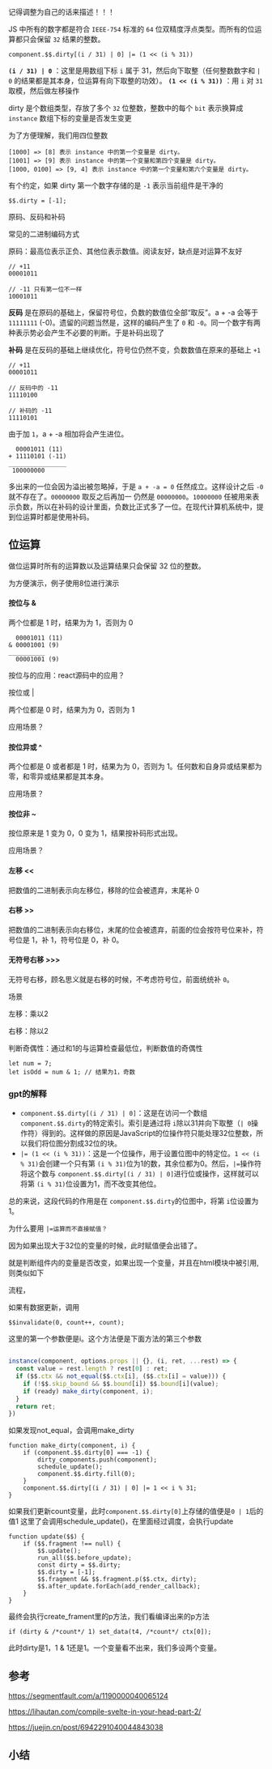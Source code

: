 记得调整为自己的话来描述！！！

JS 中所有的数字都是符合 `IEEE-754` 标准的 `64` 位双精度浮点类型。而所有的位运算都只会保留 `32` 结果的整数。

```
component.$$.dirty[(i / 31) | 0] |= (1 << (i % 31))
```

**`(i / 31) | 0`** ：这里是用数组下标 `i` 属于 31，然后向下取整（任何整数数字和 `| 0` 的结果都是其本身，位运算有向下取整的功效）。
 **`(1 << (i % 31))`** ：用 `i` 对 `31` 取模，然后做左移操作

dirty 是个数组类型，存放了多个 `32` 位整数，整数中的每个 `bit` 表示换算成 `instance` 数组下标的变量是否发生变更

为了方便理解，我们用四位整数

```
[1000] => [8] 表示 instance 中的第一个变量是 dirty。
[1001] => [9] 表示 instance 中的第一个变量和第四个变量是 dirty。
[1000, 0100] => [9, 4] 表示 instance 中的第一个变量和第六个变量是 dirty。
```

有个约定，如果 dirty 第一个数字存储的是 `-1` 表示当前组件是干净的

```
$$.dirty = [-1];
```

原码、反码和补码

常见的二进制编码方式

原码：最高位表示正负、其他位表示数值。阅读友好，缺点是对运算不友好

```
// +11
00001011

// -11 只有第一位不一样
10001011
```

**反码** 是在原码的基础上，保留符号位，负数的数值位全部“取反”。a + -a 会等于 `11111111` (-0)。遗留的问题当然是，这样的编码产生了 `0` 和 `-0`。同一个数字有两种表示势必会产生不必要的判断。于是补码出现了

**补码** 是在反码的基础上继续优化，符号位仍然不变，负数数值在原来的基础上 `+1`

```
// +11
00001011

// 反码中的 -11
11110100

// 补码的 -11
11110101
```

由于加 `1`，a + -a 相加将会产生进位。

```
  00001011 (11)
+ 11110101 (-11)
________________
 100000000

```

多出来的一位会因为溢出被忽略掉，于是 `a + -a = 0` 任然成立。这样设计之后 `-0` 就不存在了。`00000000` 取反之后再加一 仍然是 `00000000`。`10000000` 任被用来表示负数，所以在补码的设计里面，负数比正式多了一位。在现代计算机系统中，提到位运算时都是使用补码。

## 位运算

做位运算时所有的运算数以及运算结果只会保留 32 位的整数。

为方便演示，例子使用8位进行演示

#### 按位与 &

两个位都是 1 时，结果为为 1，否则为 0

```
  00001011 (11)
& 00001001 (9)
__________
  00001001 (9)

```

按位与的应用：react源码中的应用？

按位或 |

两个位都是 0 时，结果为为 0，否则为 1

应用场景？

#### 按位异或 ^

两个位都是 0 或者都是 1 时，结果为为 0，否则为 1。任何数和自身异或结果都为零，和零异或结果都是其本身。

应用场景？

#### 按位非 ~

按位原来是 1 变为 0，0 变为 1，结果按补码形式出现。

应用场景？

#### 左移 <<

把数值的二进制表示向左移位，移除的位会被遗弃，末尾补 0

#### 右移 >>

把数值的二进制表示向右移位，末尾的位会被遗弃，前面的位会按符号位来补，符号位是 1，补 1，符号位是 0，补 0。

#### 无符号右移 >>>

无符号右移，顾名思义就是右移的时候，不考虑符号位，前面统统补 `0`。

场景

左移：乘以2

右移：除以2

判断奇偶性：通过和1的与运算检查最低位，判断数值的奇偶性

```
let num = 7;
let isOdd = num & 1; // 结果为1，奇数
```

### gpt的解释

* `component.$$.dirty[(i / 31) | 0]`：这是在访问一个数组 `component.$$.dirty`的特定索引。索引是通过将 `i`除以31并向下取整（`| 0`操作符）得到的。这样做的原因是JavaScript的位操作符只能处理32位整数，所以我们将位图分割成32位的块。
* `|= (1 << (i % 31))`：这是一个位操作，用于设置位图中的特定位。`1 << (i % 31)`会创建一个只有第 `(i % 31)`位为1的数，其余位都为0。然后，`|=`操作符将这个数与 `component.$$.dirty[(i / 31) | 0]`进行位或操作，这样就可以将第 `(i % 31)`位设置为1，而不改变其他位。

总的来说，这段代码的作用是在 `component.$$.dirty`的位图中，将第 `i`位设置为1。

为什么要用 `|=运算而不直接赋值？`

因为如果出现大于32位的变量的时候，此时赋值便会出错了。

就是判断组件内的变量是否改变，如果出现一个变量，并且在html模块中被引用,则类似如下

流程，

如果有数据更新，调用

```
$$invalidate(0, count++, count);
```

这里的第一个参数便是i。这个方法便是下面方法的第三个参数

```javascript

instance(component, options.props || {}, (i, ret, ...rest) => {
  const value = rest.length ? rest[0] : ret;
  if ($$.ctx && not_equal($$.ctx[i], ($$.ctx[i] = value))) {
    if (!$$.skip_bound && $$.bound[i]) $$.bound[i](value);
    if (ready) make_dirty(component, i);
  }
  return ret;
})
```
如果发现not_equal，会调用make_dirty
```
function make_dirty(component, i) {
	if (component.$$.dirty[0] === -1) {
		dirty_components.push(component);
		schedule_update();
		component.$$.dirty.fill(0);
	}
	component.$$.dirty[(i / 31) | 0] |= 1 << i % 31;
}
```
如果我们更新count变量，此时`component.$$.dirty[0]`上存储的值便是`0 | 1`后的值1
这里了会调用schedule_update()，在里面经过调度，会执行update
```
function update($$) {
	if ($$.fragment !== null) {
		$$.update();
		run_all($$.before_update);
		const dirty = $$.dirty;
		$$.dirty = [-1];
		$$.fragment && $$.fragment.p($$.ctx, dirty);
		$$.after_update.forEach(add_render_callback);
	}
}
```
最终会执行create_frament里的p方法，我们看编译出来的p方法
```
if (dirty & /*count*/ 1) set_data(t4, /*count*/ ctx[0]);
```
此时dirty是1，1 & 1还是1。一个变量看不出来，我们多设两个变量。


## 参考

https://segmentfault.com/a/1190000040065124

https://lihautan.com/compile-svelte-in-your-head-part-2/

https://juejin.cn/post/6942291040044843038

## 小结